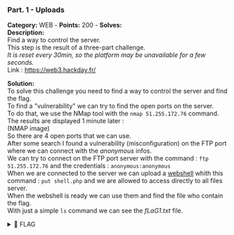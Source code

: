 ### Part. 1 - Uploads   
**Category:** WEB - **Points:** 200 - **Solves:**    
**Description:**   
Find a way to control the server.  
This step is the result of a three-part challenge.  
*It is reset every 30min, so the platform may be unavailable for a few seconds.*  
Link : https://web3.hackday.fr/  


**Solution:**  
To solve this challenge you need to find a way to control the server and find the flag.  
To find a "vulnerability" we can try to find the open ports on the server.  
To do that, we use the NMap tool with the `nmap 51.255.172.76` command. The results are displayed 1 minute later :  
(NMAP image)  
So there are 4 open ports that we can use.  
After some search I found a vulnerability (misconfiguration) on the FTP port where we can connect with the *anonymous* infos.  
We can try to connect on the FTP port server with the command : `ftp 51.255.172.76` and the credentials : `anonymous:anonymous`  
When we are connected to the server we can upload a [webshell](https://github.com/flozz/p0wny-shell) whith this command : `put shell.php` and we are allowed to access directly to all files server.  
When the webshell is ready we can use them and find the file who contain the flag.  
With just a simple `ls` command we can see the *fLaG1.txt* file.

<details><summary>🚩 FLAG</summary>  

```  
  HACKDAY{159753iKGJHORSFGDHTAQS3215}
```  
</details>
